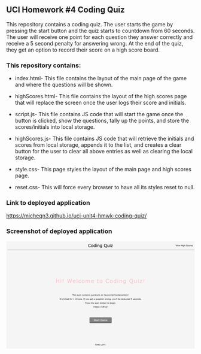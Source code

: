 ## UCI Homework #4 Coding Quiz

This repository contains a coding quiz. The user starts the game by pressing the start button and the quiz starts to countdown from 60 seconds.
The user will receive one point for each question they answer correctly and receive a 5 second penalty for answering wrong.
At the end of the quiz, they get an option to record their score on a high score board.

### This repository contains: 

  - index.html- This file contains the layout of the main page of the game and where the questions will be shown.

  - highScores.html- This file contains the layout of the high scores page that will replace the screen once the user logs 
their score and initials.

  - script.js- This file contains JS code that will start the game once the button is clicked, show the questions, tally up the points,
and store the scores/initials into local storage. 

  - highScores.js- This file contains JS code that will retrieve the initials and scores from local storage, appends it to the list,
and creates a clear button for the user to clear all above entries as well as clearing the local storage. 

  - style.css- This page styles the layout of the main page and high scores page.

  - reset.css- This will force every browser to have all its styles reset to null.


### Link to deployed application

https://micheqn3.github.io/uci-unit4-hmwk-coding-quiz/


### Screenshot of deployed application 

![Screenshot](/Assets/screenshot-quiz.png)

